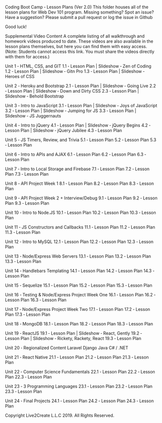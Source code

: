 Coding Boot Camp ‐ Lesson Plans (Ver 2.0)
This folder houses all of the lesson plans for Web Dev 101 program.
Missing something? Spot an issue? Have a suggestion? Please submit a pull request or log the issue in Github

Good luck!

Supplemental Video Content
A complete listing of all walkthrough and homework videos produced to date. These videos are also available in
the lesson plans themselves, but here you can find them with easy access. (Note: Students cannot access this
link. You must share the videos directly with them for access.)

Unit 1 ‐ HTML, CSS, and GIT
1.1 ‐ Lesson Plan | Slideshow ‐ Zen of Coding
1.2 ‐ Lesson Plan | Slideshow ‐ Gitn Pro
1.3 ‐ Lesson Plan | Slideshow ‐ Heroes of CSS

Unit 2 ‐ Heroku and Bootstrap
2.1 ‐ Lesson Plan | Slideshow ‐ Going Live
2.2 ‐ Lesson Plan | Slideshow ‐ Down and Dirty CSS
2.3 ‐ Lesson Plan | Slideshow ‐ Behold Bootstrap

Unit 3 ‐ Intro to JavaScript
3.1 ‐ Lesson Plan | Slideshow ‐ Joys of JavaScript
3.2 ‐ Lesson Plan | Slideshow ‐ Jumping for JS
3.3 ‐ Lesson Plan | Slideshow ‐ JS Juggernauts

Unit 4 ‐ Intro to jQuery
4.1 ‐ Lesson Plan | Slideshow ‐ jQuery Begins
4.2 ‐ Lesson Plan | Slideshow ‐ jQuery Jubilee
4.3 ‐ Lesson Plan

Unit 5 ‐ JS Timers, Review, and Trivia
5.1 ‐ Lesson Plan
5.2 ‐ Lesson Plan
5.3 ‐ Lesson Plan

Unit 6 ‐ Intro to APIs and AJAX
6.1 ‐ Lesson Plan
6.2 ‐ Lesson Plan
6.3 ‐ Lesson Plan

Unit 7 ‐ Intro to Local Storage and Firebase
7.1 ‐ Lesson Plan
7.2 ‐ Lesson Plan
7.3 ‐ Lesson Plan

Unit 8 ‐ API Project Week 1
8.1 ‐ Lesson Plan
8.2 ‐ Lesson Plan
8.3 ‐ Lesson Plan

Unit 9 ‐ API Project Week 2 + Interview/Debug
9.1 ‐ Lesson Plan
9.2 ‐ Lesson Plan
9.3 ‐ Lesson Plan

Unit 10 ‐ Intro to Node.JS
10.1 ‐ Lesson Plan
10.2 ‐ Lesson Plan
10.3 ‐ Lesson Plan

Unit 11 ‐ JS Constructors and Callbacks
11.1 ‐ Lesson Plan
11.2 ‐ Lesson Plan
11.3 ‐ Lesson Plan

Unit 12 ‐ Intro to MySQL
12.1 ‐ Lesson Plan
12.2 ‐ Lesson Plan
12.3 ‐ Lesson Plan

Unit 13 ‐ Node/Express Web Servers
13.1 ‐ Lesson Plan
13.2 ‐ Lesson Plan
13.3 ‐ Lesson Plan

Unit 14 ‐ Handlebars Templating
14.1 ‐ Lesson Plan
14.2 ‐ Lesson Plan
14.3 ‐ Lesson Plan

Unit 15 ‐ Sequelize
15.1 ‐ Lesson Plan
15.2 ‐ Lesson Plan
15.3 ‐ Lesson Plan

Unit 16 ‐ Testing & Node/Express Project Week One
16.1 ‐ Lesson Plan
16.2 ‐ Lesson Plan
16.3 ‐ Lesson Plan

Unit 17 ‐ Node/Express Project Week Two
17.1 ‐ Lesson Plan
17.2 ‐ Lesson Plan
17.3 ‐ Lesson Plan

Unit 18 ‐ MongoDB
18.1 ‐ Lesson Plan
18.2 ‐ Lesson Plan
18.3 ‐ Lesson Plan

Unit 19 ‐ ReactJS
19.1 ‐ Lesson Plan | Slideshow ‐ React, Gently
19.2 ‐ Lesson Plan | Slideshow ‐ Rickety, Rackety, React
19.3 ‐ Lesson Plan

Unit 20 ‐ Regionalized Content
Laravel
Django
Java
C# / .NET

Unit 21 ‐ React Native
21.1 ‐ Lesson Plan
21.2 ‐ Lesson Plan
21.3 ‐ Lesson Plan

Unit 22 ‐ Computer Science Fundamentals
22.1 ‐ Lesson Plan
22.2 ‐ Lesson Plan
22.3 ‐ Lesson Plan

Unit 23 ‐ 3 Programming Languages
23.1 ‐ Lesson Plan
23.2 ‐ Lesson Plan
23.3 ‐ Lesson Plan

Unit 24 ‐ Final Projects
24.1 ‐ Lesson Plan
24.2 ‐ Lesson Plan
24.3 ‐ Lesson Plan

Copyright
Live2Create L.L.C 2019. All Rights Reserved.
